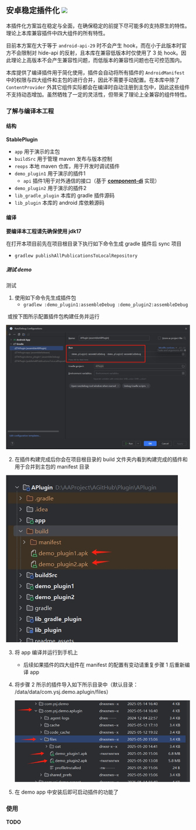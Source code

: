 ## 安卓稳定插件化 [![](https://jitpack.io/v/Ysj001/StablePlugin.svg)](https://jitpack.io/#Ysj001/StablePlugin)

本插件化方案旨在稳定与全面，在确保稳定的前提下尽可能多的支持原生的特性。理论上本库兼容插件中四大组件的所有特性。

目前本方案在大于等于 `android-api-29` 时不会产生 hook，而在小于此版本时官方不会限制对 hide-api 的反射，且本库在兼容低版本时仅使用了 3 处 hook。因此理论上高版本不会产生兼容性问题，而低版本的兼容性问题也在可控范围内。

本库提供了编译插件用于简化使用，插件会自动将所有插件的 `AndroidManifest` 中的权限与四大组件和主包的进行合并，因此不需要手动配置。在本库中除了 `ContentProvider` 外其它组件实际都会在编译时自动注册到主包中，因此这些组件不支持动态增加。虽然牺牲了一定的灵活性，但带来了理论上全兼容的组件特性。



### 了解与编译本工程

#### 结构

**StablePlugin**

- `app`  用于演示的主包
- `buildSrc` 用于管理 maven 发布与版本控制
- `reops` 本地 maven 仓库，用于开发时调试插件
- `demo_plugin1` 用于演示的插件1
  - `api` 插件1用于对外通信的接口（基于 **[component-di](https://github.com/Ysj001/bcu-modifier-component-di)** 实现）
- `demo_plugin2` 用于演示的插件2
- `lib_gradle_plugin` 本库的 gradle 插件源码
-  `lib_plugin` 本库的 android 库依赖源码

#### 编译

**要编译本工程请先确保使用 jdk17**

在打开本项目前先在项目根目录下执行如下命令生成 gradle 插件后 sync 项目

- `gradlew publishAllPublicationsToLocalRepository`

##### 测试 demo

测试

1. 使用如下命令先生成插件包
   - `gradlew :demo_plugin1:assembleDebug :demo_plugin2:assembleDebug`

​	或按下图所示配置插件包构建任务并运行

![](readme_assets/build_demo.png)

2. 在插件构建完成后你会在项目根目录的 build 文件夹内看到构建完成的插件和用于合并到主包的 manifest 目录

![](readme_assets/build_demo_finished.png)

3. 将 app 编译并运行到手机上

   - 后续如果插件的四大组件在 manifest 的配置有变动请重复步骤 1  后重新编译 app

4. 将步骤 2 所示的插件导入如下所示目录中（默认目录： /data/data/com.ysj.demo.aplugin/files）

   ![](readme_assets/plugin_install_dir.png)

5. 在 demo app 中安装后即可启动插件的功能了



### 使用

**TODO**
